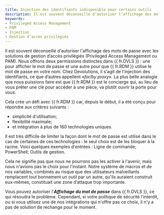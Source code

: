 ```yaml
---
title: Injection des identifiants indisponible pour certains outils
description: Il est souvent déconseillé d’autoriser l’affichage des mots de passe avec les solutions de gestion d’accès privilégiés ( Privileged Access Management ou PAM).
keywords:
- Privileged Access Management
- PAM
- Injection
- Gestion d’accès privilégiés
---
```

Il est souvent déconseillé d'autoriser l'affichage des mots de passe avec les solutions de gestion d’accès privilégiés (Privileged Access Management ou PAM). Nous offrons deux permissions distinctes dans {{ fr.DVLS }} : une pour afficher le mot de passe et une autre pour que {{ fr.RDM }} utilise le mot de passe en votre nom. Chez Devolutions, il s'agit de l'injection des identifiants, ce que d’autres appellent «*for/by proxy*». La plus belle analogie que nous puissions faire est que {{ fr.RDM }} est le concierge qui, au lieu de vous prêter une clé pour accéder à une pièce, va plutôt ouvrir la porte pour vous. 

Cela crée un défi avec {{ fr.RDM }} car, depuis le début, il a été conçu pour répondre aux critères suivants : 
* simplicité d'utilisation; 
* flexibilité maximale; 
* et intégration à plus de 160 technologies uniques. 

Il est très difficile de limiter la façon dont le mot de passe est utilisé dans le cas de certaines de ces technologies : le seul choix est de les bloquer à la racine. Voici quelques exemples d'entrées : Ligne de commande; PowerShell; Outils de gestion. 

Cela ne signifie pas que nous ne pourrons pas les activer à l'avenir, mais nous n'avions pas le choix pour l'instant. Notre système de macros et de nos variables, combinés au risque que des utilisateurs malveillants remplacent tout bonnement un outil par un autre, qu'ils auraient construit eux-mêmes, constituait une zone d’attaque trop importante. 

Vous pouvez autoriser l'***Affichage du mot de passe*** dans {{ fr.DVLS }}, ce qui résoudra le problème. Cependant, si votre politique de sécurité l'interdit, ou si vous utilisez une de nos intégrations qui n'offre pas ce choix, il n'y a pas de solution de rechange pour le moment. 

